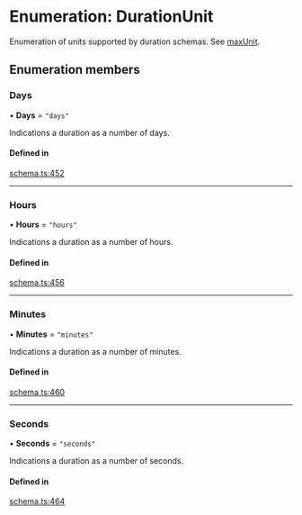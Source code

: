 # Enumeration: DurationUnit

Enumeration of units supported by duration schemas. See [maxUnit](../interfaces/DurationSchema.md#maxunit).

## Enumeration members

### Days

• **Days** = `"days"`

Indications a duration as a number of days.

#### Defined in

[schema.ts:452](https://github.com/coda/packs-sdk/blob/main/schema.ts#L452)

___

### Hours

• **Hours** = `"hours"`

Indications a duration as a number of hours.

#### Defined in

[schema.ts:456](https://github.com/coda/packs-sdk/blob/main/schema.ts#L456)

___

### Minutes

• **Minutes** = `"minutes"`

Indications a duration as a number of minutes.

#### Defined in

[schema.ts:460](https://github.com/coda/packs-sdk/blob/main/schema.ts#L460)

___

### Seconds

• **Seconds** = `"seconds"`

Indications a duration as a number of seconds.

#### Defined in

[schema.ts:464](https://github.com/coda/packs-sdk/blob/main/schema.ts#L464)
